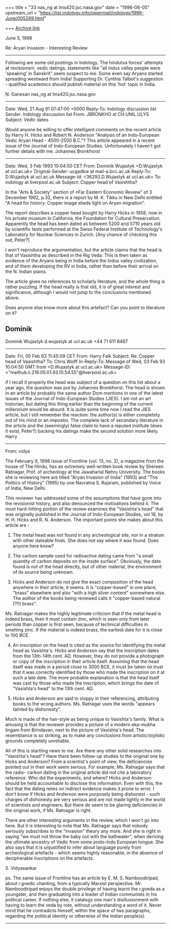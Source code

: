 +++
title = "33 nas_ng at lms420.jsc.nasa.gov"
date = "1996-06-05"
upstream_url = "https://list.indology.info/pipermail/indology/1996-June/005269.html"

+++
[Archive link](https://list.indology.info/pipermail/indology/1996-June/005269.html)


June 5, 1996

  Re: Aryan Invasion - Interesting Review
 ******************************************

Following are some old postings in Indology. The hindutva forces'
attempts at revisionism, vedic datings, statements like "all 
indus valley people were 'speaking' in Sanskrit" seem suspect to me.
Some even say Aryans started spreading westward  from India!
Supporting Dr. Cynthia Talbot's suggestion - qualified academics should 
publish material on this 'hot' topic in India.

N. Ganesan
nas_ng at lms420.jsc.nasa.gov


*******************************************************************************
Date:         Wed, 21 Aug 91 07:47:00 +0000
Reply-To:     Indology discussion list <INDOLOGY at LIVCMS>
Sender:       Indology discussion list <INDOLOGY at LIVCMS>
From: JBRONKHO at CH.UNIL.ULYS
Subject: Vedic dates


Would anyone be willing to offer intelligent comments on the recent article by
 Harry H. Hicks and Robert N. Anderson "Analysis of an Indo-European Vedic
Aryan Head - 4500-2500 B.C."?  This article appeared in a recent issue
of the Journal of Indo-European Studies.  Unfortunately I haven't got
further details with me.
Johannes Bronkhorst


*******************************************************************************
Date: Wed, 3 Feb 1993 10:04:50 CET
From: Dominik Wujastyk <D.Wujastyk at ucl.ac.uk>
Original-Sender: ucgadkw at mail-a.bcc.ac.uk
Reply-To: D.Wujastyk at ucl.ac.uk
Message-Id: <36293.D.Wujastyk at ucl.ac.uk>
To: indology at liverpool.ac.uk
Subject: Copper head of Vasishtha?

In the "Arts & Society" section of *Far Eastern Economic Review" of
3 December 1992, p.32, there is a report by M. K. Tikku in New Delhi
entitled "A head for history: Copper image sheds light on Aryan migration".

The report describes a copper head bought by Harry Hicks in 1958, now in his
private museum in California, the Foundation for Cultural Preservation.
Apparently the head has been dated as between 5200 and 5710 years old by
scientific tests performed at the Swiss Federal Institute of Technology's
Laboratory for Nuclear Sciences in Zurich.  [Any chance of checking this
out, Peter?]

I won't reproduce the argumentation, but the article claims that the head is
that of Vasishtha as described in the Rig Veda.  This is then taken as
evidence of the Aryans being in India before the Indus valley civilization,
and of them developing the RV in India, rather than before their arrival on
the N. Indian plains.

The article gives no references to scholarly literature, and the whole thing
is rather puzzling.  If the head really is that old, it is of great interest
and significance, although I would not jump to the conclusions mentioned
above.

Does anyone else know more about this artefact?  Can you point to literature on
it?

Dominik
----------------
Dominik Wujastyk                                  d.wujastyk at ucl.ac.uk
                                                       +44 71 611 8467


******************************************************************************
Date: Fri, 05 Feb 93 11:45:09 CET
From: Harry Falk <FALK at ibm.ruf.uni-freiburg.de>
Subject: Re: Copper head of Vasishtha?
To: Chris Wolff <indology at liverpool.ac.uk>
In-Reply-To: Message of Wed, 03 Feb 93 10:04:50 GMT from <D.Wujastyk at ucl.ac.uk>
Message-ID: <"mailhub.li.216:05.01.93.10.54.55"@liverpool.ac.uk>

if I recall it properly the head was subject of a question on this list
about a year ago, the question was put by Johannes Bronkhorst. The head
is shown in an article by probably the same author Dom mentions in one
of the latest issues of the Journal of Indo-European Studies (JIES). I am
not an art historian, but dating this thing earlier than the beginning of
the current millennium would be absurd. It is quite some time now I read
the JIES article, but I still remember the reaction: the author(s) is
either completety out of his mind or an impostor. The complete lack of
secondary literature in the article and the (seemingly) false claim to
have a reputed institute (does it exist, Peter?) backing his datings make
the second solution more likely.
Harry

******************************************************************************

From: vidya <vidya at cco.caltech.edu>

The February 9, 1996 issue of Frontline (vol. 13, no. 2), a magazine from
the house of The Hindu, has an extremely well-written book review by Shereen
Ratnagar, Prof. of archeology at the Jawaharlal Nehru University. The books
she is reviewing here are titled "Aryan Invasion of India" (1993) and "The
Politics of History" (1995) by one Navratna S. Rajaram, published by Voice of
India, New Delhi. 

This reviewer has addressed some of the assumptions that have gone into the
revisionist history, and also denounced the motivations behind it. The most 
hard-hitting portion of the review examines the "Vasishta's head" that was
originally published in the Journal of Indo-European Studies, vol 18, by
H. H. Hicks and R. N. Anderson. The important points she makes about this
article are - 

1. The metal head was not found in any archeological site, nor in a stratum
with other dateable finds. She does not say where it was found. Does anyone
here know? 

2. The carbon sample used for radioactive dating came from "a small quantity
of carbon deposits on the inside surface". Obviously, the date found is not
of the head directly, but of other material, the environment of its source
being unknown. 

3. Hicks and Anderson do not give the exact composition of the head anywhere
in their article, it seems. It is "copper-based" in one place, "brass" 
elsewhere and also "with a high silver content" somewhere else. The author of
the books being reviewed calls it "copper-based natural (?!!) brass". 

Ms. Ratnagar makes the highly legitimate criticism that if the metal head is
indeed brass, then it must contain zinc, which is seen only from later periods
than copper is first seen, because of technical difficulties in smelting zinc. 
If the material is indeed brass, the earliest date for it is close to 100 BCE. 

4. An inscription on the head is cited as the source for identifying the metal
head as Vasishta's. Hicks and Anderson say that the inscription dates from the
13th-14th cent. AD. However, they do not provide a photograph or copy of the
inscription in their article itself. Assuming that the head itself was made in
a period close to 3000 BCE, it must be taken on trust that it was correctly
identified by those who made the inscription on it at such a late date. The
more probable explanation is that the head itself was cast by those who made
the inscription, which brings the date of "Vasishta's head" to the 13th cent. 
AD. 

5. Hicks and Anderson are said to sloppy in their referencing, attributing 
books to the wrong authors. Ms. Ratnagar uses the words "appears tainted by
dishonesty". 

Much is made of the hair-style as being unique to Vasishta's family. What is
amusing is that the reviewer provides a picture of a modern eka-mukha lingam
from Brindavan, next to the picture of Vasishta's head. The resemblance is
so striking, as to make any conclusions from artistic/stylistic grounds 
completely unreliable. 

All of this is startling news to me. Are there any other solid researches into
"Vasishta's head"? Have there been follow-up studies to the original one by
Hicks and Anderson? From a scientist's point of view, the deficiencies pointed
out in their work seem serious. For example, Ms. Ratnagar says that the radio-
carbon dating in the original article did not cite a laboratory reference. Who
did the experiments, and where? Hicks and Anderson should be held accountable
to disclose this information. Even with this, the fact that the dating relies
on indirect evidence makes it prone to error. I don't know if Hicks and Anderson
were purposely being dishonest - such charges of dishonesty are very serious
and are not made lightly in the world of scientists and engineers. But there
do seem to be glaring deficiencies in the original work, if Ms. Ratnagar is
right. 

There are other interesting arguments in the review, which I won't go into 
here. But it is interesting to note that Ms. Ratnagar says that nobody
seriously subscribes to the "invasion" theory any more. And she is right in
saying "we must not throw the baby out with the bathwater", when deriving
the ultimate ancestry of Vedic from some proto-Indo European tongue. She also
says that it is unjustified to infer about language purely from archeological
artefacts - which seems highly reasonable, in the absence of decipherable
inscriptions on the artefacts. 

S. Vidyasankar

ps. The same issue of Frontline has an article by E. M. S. Namboodiripad, 
about r.gvedic chanting, from a typically Marxist perspective. Mr. Namboodiripad
enjoys the double privilege of having learnt the r.gveda as a youngster, and
then graduating into a leader of Indian communists in his political career. 
If nothing else, it catalogs one man's disillusionment with having to learn
the veda by rote, without understanding a word of it. Never mind that he
contradicts himself, within the space of two paragraphs, regarding the political
identity or otherwise of the Indian people(s). 

******************************************************************************





